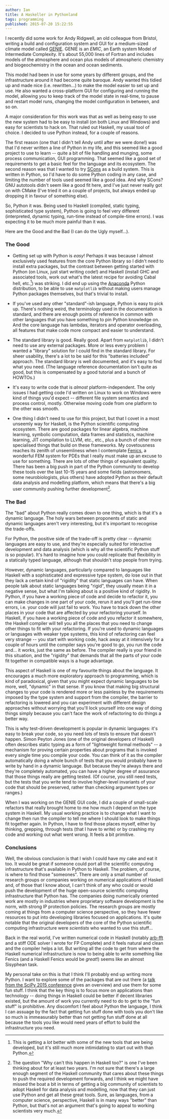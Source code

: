 ```yaml
---
author: Ian
title: A Haskeller in Pythonland
tags: programming
published: 2015-07-20 15:22:55
---
```


I recently did some work for Andy Ridgwell, an old colleague from
Bristol, writing a build and configuration system and GUI for a
medium-sized climate model called [GENIE][genie].  GENIE is an *EMIC*,
an Earth system Model of Intermediate Complexity.  It's about 55,000
lines of Fortran and includes models of the atmosphere and ocean plus
models of atmospheric chemistry and biogeochemistry in the ocean and
ocean sediments.

This model had been in use for some years by different groups, and the
infrastructure around it had become quite baroque.  Andy wanted this
tidied up and made nice (i.e. rewritten...) to make the model easier
to set up and use.  He also wanted a cross-platform GUI for
configuring and running the model, allowing you to keep track of the
model state in real-time, to pause and restart model runs, changing
the model configuration in between, and so on.

A major consideration for this work was that as well as being easy to
use the new system had to be easy to install (on both Linux and
Windows) and easy for scientists to hack on.  That ruled out Haskell,
my usual tool of choice.  I decided to use Python instead, for a
couple of reasons.

<!--MORE-->

The first reason (one that I didn't tell Andy until after we were
done!) was that I'd never written a line of Python in my life, and
this seemed like a good project to use to learn -- quite a bit of file
handling and munging, some process communication, GUI programming.
That seemed like a good set of requirements to get a basic feel for
the language and its ecosystem.  The second reason was that I wanted
to try [SCons][scons] as a build system.  This is written in Python,
so I'd have to do some Python coding in any case, and limiting the
number of tools used seemed like a good idea.  And why SCons?  GNU
autotools didn't seem like a good fit here, and I've just never really
got on with CMake (I've tried it on a couple of projects, but always
ended up dropping it in favour of something else).

So, Python it was.  Being used to Haskell (compiled, static typing,
sophisticated type system), Python is going to feel very different
(interpreted, dynamic typing, run-time instead of compile-time
errors).  I was expecting it to be much more painful than it was.

Here are the Good and the Bad (I can do the Ugly myself...).


### The Good

 * Getting set up with Python is *easy*!  Perhaps it was because I
   almost exclusively used features from the core Python library so I
   didn't need to install extra packages, but the contrast between
   getting started with Python (on Linux, just start writing code!)
   and Haskell (install GHC and associated tools, work out what's the
   latest recipe for avoiding Cabal hell, etc.[^1]) was striking.  I
   did end up using the [Anaconda][anaconda] Python distribution, to
   be able to use `matplotlib` without making users manage Python
   packages themselves, but that's trivial to install.

 * If you've used any other "standard"-ish language, Python is easy to
   pick up.  There's nothing weird, the terminology used in the
   documentation is standard, and there are enough points of reference
   in common with other languages that you have something to pin
   Python knowledge on.  And the core language has lambdas, iterators
   and operator overloading, all features that make code more compact
   and easier to understand.

 * The standard library is good.  Really good.  Apart from
   `matplotlib`, I didn't need to use any external packages.  More or
   less every problem I wanted a "library" solution for I could find
   in the standard library.  For sheer usability, there's a lot to be
   said for this "batteries included" approach.  The standard library
   is well documented, and it's easy to find what you need.  (The
   language reference documentation isn't quite as good, but this is
   compensated by a good tutorial and a bunch of HOWTOs.)

 * It's easy to write code that is *almost* platform-independent.  The
   only issues I had getting code I'd written on Linux to work on
   Windows were kind of things you'd expect -- different file system
   semantics and process control, mostly.  Otherwise moving code from
   one platform to the other was smooth.

 * One thing I didn't need to use for this project, but that I covet
   in a most unseemly way for Haskell, is the Python scientific
   computing ecosystem.  There are good packages for linear algebra,
   machine learning, symbolic computation, data frames and statistics,
   machine learning, JIT compilation to LLVM, etc., etc., plus a bunch
   of other more specialised things that build on these frameworks.
   My covetousness reaches its zenith of unseemliness when I
   contemplate [Fenics][fenics], a wonderful FEM system for PDEs that
   I really must make up an excuse to use for something.  There are
   lots of other things of equivalent quality.  There has been a big
   push in part of the Python community to develop these tools over
   the last 10-15 years and some fields (astronomers, some
   neurobiologists, plus others) have adopted Python as their default
   data analysis and modelling platform, which means that there's a
   big user community pushing further development[^2].


### The Bad

The "bad" about Python really comes down to one thing, which is that
it's a dynamic language.  The holy wars between proponents of static
and dynamic languages aren't very interesting, but it's important to
recognise the trade-offs.

For Python, the positive side of the trade-off is pretty clear --
dynamic languages are easy to use, and they're especially suited for
interactive development and data analysis (which is why all the
scientific Python stuff is so popular).  It's hard to imagine how you
could replicate that flexibility in a statically typed language,
although that shouldn't stop people from trying.

However, dynamic languages, particularly compared to languages like
Haskell with a sophisticated and expressive type system, do lose out
in that they lack a certain kind of "rigidity" that static languages
can have.  When people talk about static languages being "rigid", they
usually mean it in a negative sense, but what I'm talking about is a
positive kind of rigidity.  In Python, if you have a working piece of
code and decide to refactor it, you can make changes in one part of
your code, rerun it and you'll get run-time errors, i.e. your code
will just fail to work.  You have to track down the other places in
your code that are affected by your refactoring yourself.  In Haskell,
if you have a working piece of code and you refactor it somewhere, the
Haskell compiler will tell you all the places that you need to change
other things to fit with your refactoring.  If you're used to dynamic
languages or languages with weaker type systems, this kind of
refactoring can feel very strange -- you start with working code, hack
away at it intensively for a couple of hours until the compiler says
you're good to go, you run the code and... it works, just the same as
before.  The compiler really is your friend in this situation, and the
"rigidity" that demands that all the parts of your code fit together
in compatible ways is a huge advantage.

This aspect of Haskell is one of my favourite things about the
language.  It encourages a much more exploratory approach to
programming, which is kind of paradoxical, given that you might expect
dynamic languages to be more, well, "dynamic" in that sense.  If you
know that making big structural changes to your code is rendered more
or less painless by the requirements imposed by the type system and
support from the compiler, the barrier to refactoring is lowered and
you can experiment with different design approaches without worrying
that you'll lock yourself into one way of doing things simply because
you can't face the work of refactoring to do things a better way.

This is why test-driven development is popular in dynamic languages:
it's easy to break your code, so you need lots of tests to ensure that
doesn't happen.  Simon Peyton Jones (one of the original developers of
Haskell) often describes static typing as a form of "lightweight
formal methods" -- a mechanism for proving certain properties about
programs that is invoked every single time you compile your code.  You
can think of it as the compiler automatically doing a whole bunch of
tests that you would probably have to write by hand in a dynamic
language.  But because they're always there and they're completely
automated, you can have a higher degree of assurance that those things
really are getting tested.  (Of course, you still need tests, but the
tests that you write tend to involve higher-level invariants of your
code that should be preserved, rather than checking argument types or
ranges.)

When I was working on the GENIE GUI code, I did a couple of
small-scale refactors that really brought home to me how much I depend
on the type system in Haskell.  My usual working practice is to change
what I want to change then run the compiler to tell me where I should
look to make things fit together again.  In Python, I have to find
those places myself, either by thinking, grepping, through tests (that
I have to write) or by crashing my code and working out what went
wrong.  It feels a bit primitive.


### Conclusions

Well, the obvious conclusion is that I wish I could have my cake and
eat it too.  It would be great if someone could port all the
scientific computing infrastructure that's available in Python to
Haskell.  The problem, of course, is where to find those "someones".
There are only a small number of research groups or companies working
on numerical applications of Haskell and, of those that I know about,
I can't think of any who could or would push the development of the
huge open-source scientific computing infrastructure that Python has.
The companies doing numerically oriented work are mostly in industries
where proprietary software development is the norm, with strong IP
protection policies.  The research groups are mostly coming at things
from a computer science perspective, so they have fewer resources to
put into developing libraries focused on applications.  It's quite
notable that the original developers of the core of the Python
scientific computing infrastructure were *scientists* who wanted to
use this stuff...

Back in the real world, I've written numerical code in Haskell
(notably [arb-fft] and a stiff ODE solver I wrote for FP Complete) and
it feels natural and clean and the compiler helps a lot.  But writing
all the code to get from where the Haskell numerical infrastructure is
now to being able to write something like Fenics (and a Haskell Fenics
would be *great*!) seems like an almost Sisyphean task.

My personal take on this is that I think I'll probably end up writing
more Python.  I want to explore some of the packages that are out
there (a [talk from the SciPy 2015 conference][jvdp-talk] gives an
overview) and use them for some fun stuff.  I think that the key thing
is to focus more on applications than technology -- doing things in
Haskell could be better if decent libraries existed, but the amount of
work you currently need to do to get to the "fun stuff" is
prohibitive.  Any discomfort I feel about Python the language, I think
I can assuage by the fact that getting fun stuff done with tools you
don't like so much is immeasurably better than not getting fun stuff
done at all because the tools you like would need years of effort to
build the infrastructure you need.


[genie]: http://www.seao2.info/mycgenie.html
[scons]: http://scons.org/
[anaconda]: https://store.continuum.io/cshop/anaconda/
[fenics]: http://fenicsproject.org/
[arb-fft]: http://hackage.haskell.org/package/arb-fft
[jvdp-talk]: https://youtu.be/5GlNDD7qbP4


[^1]: This is getting a *lot* better with some of the new tools that
      are being developed, but it's still much more intimidating to
      start out with than Python.

[^2]: The question "Why can't this happen in Haskell too?" is one I've
      been thinking about for at least two years.  I'm not sure that
      there's a large enough segment of the Haskell community that
      cares about these things to push the required development
      forwards, and I think we might have missed the boat a bit in
      terms of getting a big community of scientists to adopt Haskell
      for data analysis and modelling, now that they can just use
      Python and get all these great tools.  Sure, as languages, from
      a computer science, perspective, Haskell is in many ways
      "better" than Python, but that's not an argument that's going to
      appeal to working scientists very much.
